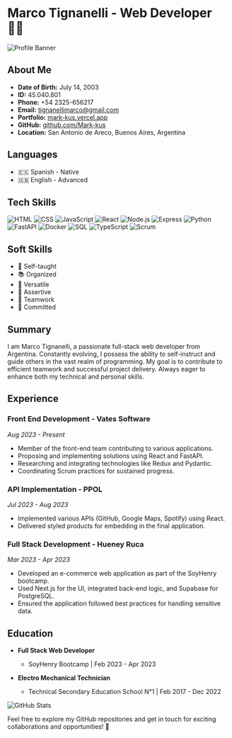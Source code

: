 # Marco Tignanelli - Web Developer 👨‍💻

![Profile Banner](insert_image_url_here)

## About Me

- **Date of Birth:** July 14, 2003
- **ID:** 45.040.801
- **Phone:** +54 2325-656217
- **Email:** tignanellimarco@gmail.com
- **Portfolio:** [mark-kus.vercel.app](https://mark-kus.vercel.app)
- **GitHub:** [github.com/Mark-kus](https://github.com/Mark-kus)
- **Location:** San Antonio de Areco, Buenos Aires, Argentina

## Languages

- 🇪🇸 Spanish - Native
- 🇬🇧 English - Advanced

## Tech Skills

![HTML](https://img.icons8.com/color/48/000000/html-5.png) ![CSS](https://img.icons8.com/color/48/000000/css3.png) ![JavaScript](https://img.icons8.com/color/48/000000/javascript.png) ![React](https://img.icons8.com/color/48/000000/react-native.png) ![Node.js](https://img.icons8.com/color/48/000000/nodejs.png) ![Express](https://img.icons8.com/ios/50/000000/npm.png) ![Python](https://img.icons8.com/color/48/000000/python.png) ![FastAPI](https://img.icons8.com/color/48/000000/api-settings.png) ![Docker](https://img.icons8.com/color/48/000000/docker.png) ![SQL](https://img.icons8.com/ios/50/000000/sql.png) ![TypeScript](https://img.icons8.com/color/48/000000/typescript.png) ![Scrum](https://img.icons8.com/color/48/000000/trello.png)

## Soft Skills

- 🧠 Self-taught
- 📚 Organized
- 🔄 Versatile
- 🎯 Assertive
- 👥 Teamwork
- 💪 Committed

## Summary

I am Marco Tignanelli, a passionate full-stack web developer from Argentina. Constantly evolving, I possess the ability to self-instruct and guide others in the vast realm of programming. My goal is to contribute to efficient teamwork and successful project delivery. Always eager to enhance both my technical and personal skills.

## Experience

### Front End Development - Vates Software
*Aug 2023 - Present*

- Member of the front-end team contributing to various applications.
- Proposing and implementing solutions using React and FastAPI.
- Researching and integrating technologies like Redux and Pydantic.
- Coordinating Scrum practices for sustained progress.

### API Implementation - PPOL
*Jul 2023 - Aug 2023*

- Implemented various APIs (GitHub, Google Maps, Spotify) using React.
- Delivered styled products for embedding in the final application.

### Full Stack Development - Hueney Ruca
*Mar 2023 - Apr 2023*

- Developed an e-commerce web application as part of the SoyHenry bootcamp.
- Used Next.js for the UI, integrated back-end logic, and Supabase for PostgreSQL.
- Ensured the application followed best practices for handling sensitive data.

## Education

- **Full Stack Web Developer**
  - SoyHenry Bootcamp | Feb 2023 - Apr 2023

- **Electro Mechanical Technician**
  - Technical Secondary Education School N°1 | Feb 2017 - Dec 2022

![GitHub Stats](insert_github_stats_image_url_here)

Feel free to explore my GitHub repositories and get in touch for exciting collaborations and opportunities! 🚀
